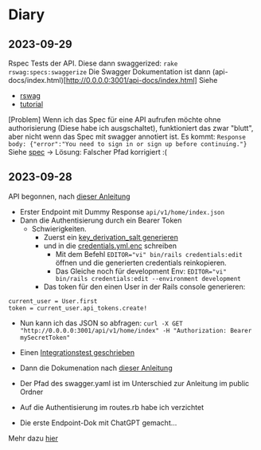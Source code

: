 # Diary
## 2023-09-29
Rspec Tests der API. Diese dann swaggerized: `rake rswag:specs:swaggerize`
Die Swagger Dokumentation ist dann (api-docs/index.html)[http://0.0.0.0:3001/api-docs/index.html]
Siehe 
- [rswag](https://github.com/rswag/rswag#rswag)
- [tutorial](https://blog.corsego.com/learn-openapi-swagger-rswag)

[Problem] Wenn ich das Spec für eine API aufrufen möchte ohne authorisierung (Diese habe ich ausgschaltet), funktioniert das zwar "blutt",
aber nicht wenn das Spec mit swagger annotiert ist. Es kommt: `Response body: {"error":"You need to sign in or sign up before continuing."}`
Siehe [spec](../spec/requests/api/v1/playlists_spec.rb)
-> Lösung: Falscher Pfad korrigiert :(

## 2023-09-28
API begonnen, nach [dieser Anleitung](https://blog.corsego.com/rails-api-bearer-authentication)
- Erster Endpoint mit Dummy Response `api/v1/home/index.json`
- Dann die Authentisierung durch ein Bearer Token
  - Schwierigkeiten. 
    - Zuerst ein [key_derivation_salt generieren](https://guides.rubyonrails.org/active_record_encryption.html)
    - und in die [credentials.yml.enc](../config/credentials.yml.enc) schreiben
      - Mit dem Befehl `EDITOR="vi" bin/rails credentials:edit` öffnen und die generierten credentials reinkopieren.
      - Das Gleiche noch für development Env: `EDITOR="vi" bin/rails credentials:edit --environment development`
    - Das token für den einen User in der Rails console generieren:
```
current_user = User.first
token = current_user.api_tokens.create!
```
- Nun kann ich das JSON so abfragen: `curl -X GET "http://0.0.0.0:3001/api/v1/home/index" -H "Authorization: Bearer mySecretToken"`
- Einen [Integrationstest geschrieben](../test/integration/api_welcome_page_test.rb)

- Dann die Dokumenation nach [dieser Anleitung](https://blog.corsego.com/learn-openapi-swagger-rswag)
 - Der Pfad des swagger.yaml ist im Unterschied zur Anleitung im public Ordner
 - Auf die Authentisierung im routes.rb habe ich verzichtet
 - Die erste Endpoint-Dok mit ChatGPT gemacht...

Mehr dazu [hier](api.md)